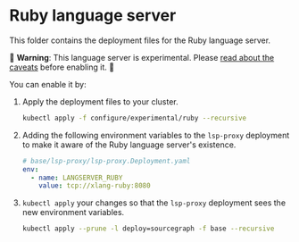 # Ruby language server

This folder contains the deployment files for the Ruby language server.

🚨 **Warning**: This language server is experimental. Please [read about the caveats](https://about.sourcegraph.com/docs/code-intelligence/experimental-language-servers/#caveats-of-experimental-language-servers) before enabling it. 🚨

You can enable it by:

1. Apply the deployment files to your cluster.

   ```bash
   kubectl apply -f configure/experimental/ruby --recursive
   ```

2. Adding the following environment variables to the `lsp-proxy` deployment to make it aware of the Ruby language server's existence.

   ```yaml
   # base/lsp-proxy/lsp-proxy.Deployment.yaml
   env:
     - name: LANGSERVER_RUBY
       value: tcp://xlang-ruby:8080
   ```

3. `kubectl apply` your changes so that the `lsp-proxy` deployment sees the new environment variables.

   ```bash
   kubectl apply --prune -l deploy=sourcegraph -f base --recursive
   ```
